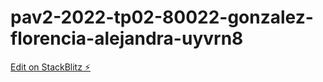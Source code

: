 # pav2-2022-tp02-80022-gonzalez-florencia-alejandra-uyvrn8

[Edit on StackBlitz ⚡️](https://stackblitz.com/edit/pav2-2022-tp02-80022-gonzalez-florencia-alejandra-uyvrn8)